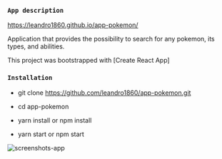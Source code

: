 ### `App description`

https://leandro1860.github.io/app-pokemon/

Application that provides the possibility to search for any pokemon, its types, and abilities.

This project was bootstrapped with [Create React App]

### `Installation`

- git clone https://github.com/leandro1860/app-pokemon.git

- cd app-pokemon

- yarn install or npm install

- yarn start or npm start

![screenshots-app](https://user-images.githubusercontent.com/52302978/107089007-ab56f180-67dc-11eb-9cac-c3699a276886.png)
